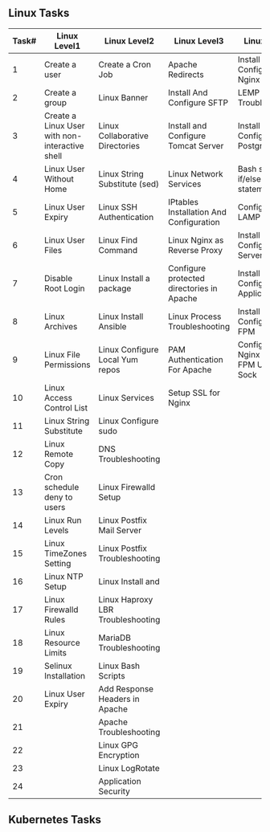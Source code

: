 ## Linux Tasks
| Task# | Linux Level1                                   | Linux Level2                      | Linux Level3                              | Linux Level4                              |
|----|------------------------------------------------|-----------------------------------|-------------------------------------------|-------------------------------------------|
| 1  | Create a user                                  | Create a Cron Job                 | Apache Redirects                          | Install and Configure Nginx as an LBR     |
| 2  | Create a group                                 | Linux Banner                      | Install And Configure SFTP                | LEMP Troubleshooting                      |
| 3  | Create a Linux User with non-interactive shell | Linux Collaborative Directories   | Install and Configure Tomcat Server       | Install and Configure PostgreSQL          |
| 4  | Linux User Without Home                        | Linux String Substitute (sed)     | Linux Network Services                    | Bash scripts if/else statements           |
| 5  | Linux User Expiry                              | Linux SSH Authentication          | IPtables Installation And Configuration   | Configure LAMP server                     |
| 6  | Linux User Files                               | Linux Find Command                | Linux Nginx as Reverse Proxy              | Install and Configure DB Server           |
| 7  | Disable Root Login                             | Linux Install a package           | Configure protected directories in Apache | Install and Configure Web Application     |
| 8  | Linux Archives                                 | Linux Install Ansible             | Linux Process Troubleshooting             | Install and Configure PHP-FPM             |
| 9  | Linux File Permissions                         | Linux Configure Local Yum repos   | PAM Authentication For Apache             | Configure Nginx + PHP-FPM Using Unix Sock |
| 10 | Linux Access Control List                      | Linux Services                    | Setup SSL for Nginx                       |                                           |
| 11 | Linux String Substitute                        | Linux Configure sudo              |                                           |                                           |
| 12 | Linux Remote Copy                              | DNS Troubleshooting               |                                           |                                           |
| 13 | Cron schedule deny to users                    | Linux Firewalld Setup             |                                           |                                           |
| 14 | Linux Run Levels                               | Linux Postfix Mail Server         |                                           |                                           |
| 15 | Linux TimeZones Setting                        | Linux Postfix Troubleshooting     |                                           |                                           |
| 16 | Linux NTP Setup                                | Linux Install and                 |                                           |                                           |
| 17 | Linux Firewalld Rules                          | Linux Haproxy LBR Troubleshooting |                                           |                                           |
| 18 | Linux Resource Limits                          | MariaDB Troubleshooting           |                                           |                                           |
| 19 | Selinux Installation                           | Linux Bash Scripts                |                                           |                                           |
| 20 | Linux User Expiry                              | Add Response Headers in Apache    |                                           |                                           |
| 21 |                                                | Apache Troubleshooting            |                                           |                                           |
| 22 |                                                | Linux GPG Encryption              |                                           |                                           |
| 23 |                                                | Linux LogRotate                   |                                           |                                           |
| 24 |                                                | Application Security              |                                           |                                           |

## Kubernetes Tasks
